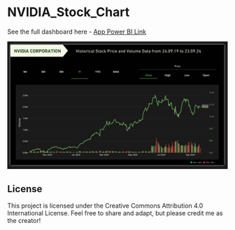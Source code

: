 # NVIDIA_Stock_Chart

See the full dashboard here - [App Power BI Link](https://app.powerbi.com/view?r=eyJrIjoiNzYzNDdhYjAtNmYyMC00NGJlLTlhYzktYWNkYTA3NzcwZDE0IiwidCI6IjZhNDE0M2RmLTkyN2UtNGU5Yy04YTNmLTlmYzZiMGU4ZDVmYiJ9)

![NVIDIA Stock Chart](NVDA.jpg)
## License
This project is licensed under the Creative Commons Attribution 4.0 International License. Feel free to share and adapt, but please credit me as the creator!
